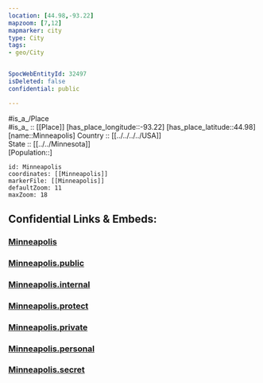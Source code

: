 ```yaml
---
location: [44.98,-93.22] 
mapzoom: [7,12] 
mapmarker: city 
type: City
tags:
- geo/City


SpocWebEntityId: 32497
isDeleted: false
confidential: public

---
```

#is_a_/Place  
#is_a_ :: [[Place]] 
[has_place_longitude::-93.22] 
[has_place_latitude::44.98] 
[name::Minneapolis] 
Country :: [[../../../../USA]]  
State :: [[../../Minnesota]]  
[Population::] 



```leaflet
id: Minneapolis
coordinates: [[Minneapolis]] 
markerFile: [[Minneapolis]] 
defaultZoom: 11 
maxZoom: 18
```


## Confidential Links & Embeds: 

### [Minneapolis](/_Standards/Earth/Continent/America~North/USA/USA~Central/Minnesota/counties~Minnesota/Hennepin,County/cities~Hennepin/Minneapolis.md) 

### [Minneapolis.public](/_public/Earth/Continent/America~North/USA/USA~Central/Minnesota/counties~Minnesota/Hennepin,County/cities~Hennepin/Minneapolis.public.md) 

### [Minneapolis.internal](/_internal/Earth/Continent/America~North/USA/USA~Central/Minnesota/counties~Minnesota/Hennepin,County/cities~Hennepin/Minneapolis.internal.md) 

### [Minneapolis.protect](/_protect/Earth/Continent/America~North/USA/USA~Central/Minnesota/counties~Minnesota/Hennepin,County/cities~Hennepin/Minneapolis.protect.md) 

### [Minneapolis.private](/_private/Earth/Continent/America~North/USA/USA~Central/Minnesota/counties~Minnesota/Hennepin,County/cities~Hennepin/Minneapolis.private.md) 

### [Minneapolis.personal](/_personal/Earth/Continent/America~North/USA/USA~Central/Minnesota/counties~Minnesota/Hennepin,County/cities~Hennepin/Minneapolis.personal.md) 

### [Minneapolis.secret](/_secret/Earth/Continent/America~North/USA/USA~Central/Minnesota/counties~Minnesota/Hennepin,County/cities~Hennepin/Minneapolis.secret.md)

